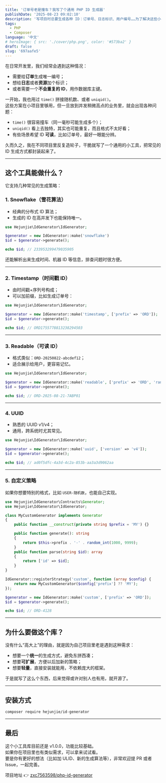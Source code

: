 ```yaml
---
title: '订单号老是撞车？我写了个通用 PHP ID 生成器'
publishDate: '2025-08-23 09:02:10'
description: '写项目时总要生成各种 ID：订单号、日志标识、用户编号……为了解决这些小烦恼，我做了一个 PHP ID 生成器，支持雪花算法、时间戳、UUID 等多种方式，还能自定义扩展，用起来简单，也方便以后维护'
tags:
  - PHP
  - Composer
language: '中文'
# heroImage: { src: './cover/php.png', color: '#573ba2' }
draft: false
slug: '697aafe5'
---
```


在日常开发里，我们经常会遇到这种情况：

- 需要给**订单**生成唯一编号；
- 想给**日志**或者**资源**加个标识；
- 或者需要一个**不会重复的 ID**，用作数据库主键。

一开始，我也用过 `time()` 拼接随机数、或者 `uniqid()`。  
这些方案在小项目里够用，但一旦放到并发稍微高点的业务里，就会出现各种问题：

- ​`time()` 很容易撞车（同一毫秒可能生成多个）；
- ​`uniqid()` 看上去独特，其实也可能重复，而且格式不太好看；
- 有些场景希望 ID **可读**，比如订单号，最好一眼能分辨。

久而久之，我在不同项目里反复造轮子，干脆就写了一个通用的小工具，把常见的 ID 生成方式都封装起来了。

---

## 这个工具能做什么？

它支持几种常见的生成策略：

### 1. Snowflake（雪花算法）

- 经典的分布式 ID 算法；
- 生成的 ID 在高并发下也能保持唯一。

```php
use Hejunjie\IdGenerator\IdGenerator;

$generator = new IdGenerator::make('snowflake')
$id = $generator->generate();

echo $id; // 233953299479035905
```

还能解析出来生成时间、机器 ID 等信息，排查问题时很方便。

---

### 2. Timestamp（时间戳 ID）

- 由时间戳+序列号构成；
- 可以加前缀，比如生成订单号：

```php
use Hejunjie\IdGenerator\IdGenerator;

$generator = new IdGenerator::make('timestamp', ['prefix' => 'ORD']);
$id = $generator->generate();

echo $id; // ORD1755778813238294503
```

---

### 3. Readable（可读 ID）

- 格式类似：`ORD-20250822-abcdef12`；
- 适合展示给用户，更容易记忆。

```php
use Hejunjie\IdGenerator\IdGenerator;

$generator = new IdGenerator::make('readable', ['prefix' => 'ORD', 'randomLength' => 6]);
$id = $generator->generate();

echo $id; // ORD-2025-08-21-7ABP01
```

---

### 4. UUID

- 熟悉的 UUID v1/v4；
- 通用，跨系统时尤其常见。

```php
use Hejunjie\IdGenerator\IdGenerator;

$generator = new IdGenerator::make('uuid', ['version' => 'v4']);
$id = $generator->generate();

echo $id; // ad0f5dfc-4a3d-4c2a-853b-aa3a3d9062aa
```

---

### 5. 自定义策略

如果你想要特别的格式，比如 `USER-随机数`，也能自己实现。

```php
use Hejunjie\IdGenerator\Contracts\Generator;
use Hejunjie\IdGenerator\IdGenerator;

class MyCustomGenerator implements Generator
{
    public function __construct(private string $prefix = 'MY') {}

    public function generate(): string
    {
        return $this->prefix . '-' . random_int(1000, 9999);
    }
    public function parse(string $id): array
    {
        return ['id' => $id];
    }
}

IdGenerator::registerStrategy('custom', function (array $config) {
    return new MyCustomGenerator($config['prefix'] ?? 'MY');
});

$generator = new IdGenerator::make('custom', ['prefix' => 'ORD']);
$id = $generator->generate();

echo $id; // ORD-4128
```

---

## 为什么要做这个库？

没有什么“高大上”的理由，就是因为自己项目里老是遇到这种需求：

- 想要一个**统一**的生成方式，避免东拼西凑；
- 想要**可扩展**，方便以后加新的策略；
- 想要**轻量**，直接安装就能用，不依赖庞大的框架。

于是就写了这么个东西，后来觉得或许对别人也有用，就开源了。

---

## 安装方式

```bash
composer require hejunjie/id-generator
```

---

## 最后

这个小工具库目前还是 v1.0.0，功能比较基础。  
如果你在项目里也有类似需求，可以拿来试试看。  
要是你有更好的想法（比如加 ULID、新的生成算法等），非常欢迎提 PR 或者 Issue，一起完善。

项目地址 👉 [zxc7563598/php-id-generator](https://github.com/zxc7563598/php-id-generator)

